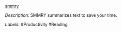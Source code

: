 [smmry](https://smmry.com/)

*Description*: SMMRY summarizes text to save your time.

*Labels*: #Productivity #Reading
